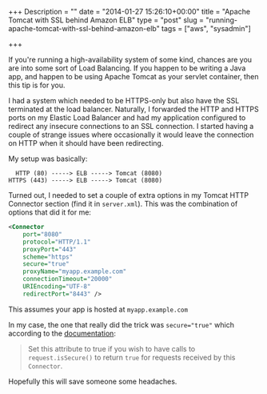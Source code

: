 +++
Description = ""
date = "2014-01-27 15:26:10+00:00"
title = "Apache Tomcat with SSL behind Amazon ELB"
type = "post"
slug = "running-apache-tomcat-with-ssl-behind-amazon-elb"
tags = ["aws", "sysadmin"]

+++

If you're running a high-availability system of some kind, chances are you are into some sort of Load Balancing. If you happen to be writing a Java app, and happen to be using Apache Tomcat as your servlet container, then this tip is for you.

<!-- more -->

I had a system which needed to be HTTPS-only but also have the SSL terminated at the load balancer. Naturally, I forwarded the HTTP and HTTPS ports on my Elastic Load Balancer and had my application configured to redirect any insecure connections to an SSL connection. I started having a couple of strange issues where occasionally it would leave the connection on HTTP when it should have been redirecting.

My setup was basically:

```text
  HTTP (80) -----> ELB -----> Tomcat (8080)
HTTPS (443) -----> ELB -----> Tomcat (8080)
```

Turned out, I needed to set a couple of extra options in my Tomcat HTTP Connector section (find it in `server.xml`). This was the combination of options that did it for me:

```xml
<Connector
    port="8080"
    protocol="HTTP/1.1"
    proxyPort="443"
    scheme="https"
    secure="true"
    proxyName="myapp.example.com"
    connectionTimeout="20000"
    URIEncoding="UTF-8"
    redirectPort="8443" />
```

This assumes your app is hosted at `myapp.example.com`

In my case, the one that really did the trick was `secure="true"` which according to the [documentation](http://tomcat.apache.org/tomcat-7.0-doc/config/http.html):

>Set this attribute to true if you wish to have calls to `request.isSecure()` to return `true` for requests received by this `Connector`.

Hopefully this will save someone some headaches.
